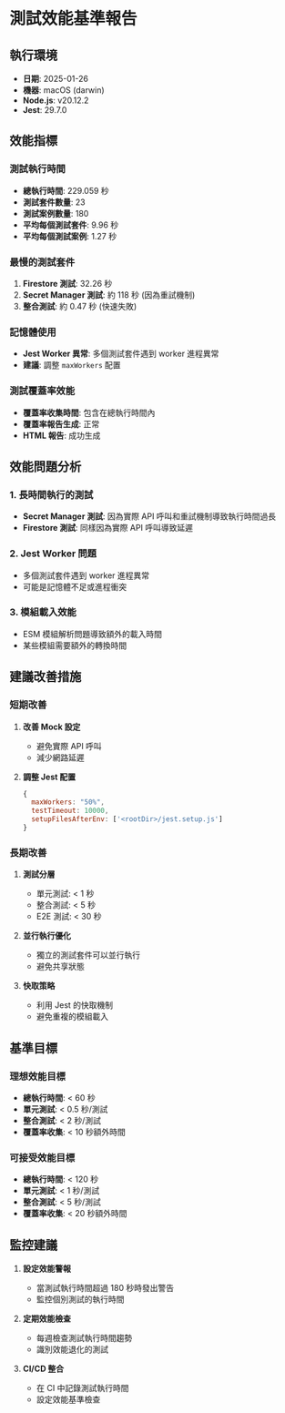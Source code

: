 # 測試效能基準報告

## 執行環境
- **日期**: 2025-01-26
- **機器**: macOS (darwin)
- **Node.js**: v20.12.2
- **Jest**: 29.7.0

## 效能指標

### 測試執行時間
- **總執行時間**: 229.059 秒
- **測試套件數量**: 23
- **測試案例數量**: 180
- **平均每個測試套件**: 9.96 秒
- **平均每個測試案例**: 1.27 秒

### 最慢的測試套件
1. **Firestore 測試**: 32.26 秒
2. **Secret Manager 測試**: 約 118 秒 (因為重試機制)
3. **整合測試**: 約 0.47 秒 (快速失敗)

### 記憶體使用
- **Jest Worker 異常**: 多個測試套件遇到 worker 進程異常
- **建議**: 調整 `maxWorkers` 配置

### 測試覆蓋率效能
- **覆蓋率收集時間**: 包含在總執行時間內
- **覆蓋率報告生成**: 正常
- **HTML 報告**: 成功生成

## 效能問題分析

### 1. 長時間執行的測試
- **Secret Manager 測試**: 因為實際 API 呼叫和重試機制導致執行時間過長
- **Firestore 測試**: 同樣因為實際 API 呼叫導致延遲

### 2. Jest Worker 問題
- 多個測試套件遇到 worker 進程異常
- 可能是記憶體不足或進程衝突

### 3. 模組載入效能
- ESM 模組解析問題導致額外的載入時間
- 某些模組需要額外的轉換時間

## 建議改善措施

### 短期改善
1. **改善 Mock 設定**
   - 避免實際 API 呼叫
   - 減少網路延遲

2. **調整 Jest 配置**
   ```javascript
   {
     maxWorkers: "50%",
     testTimeout: 10000,
     setupFilesAfterEnv: ['<rootDir>/jest.setup.js']
   }
   ```

### 長期改善
1. **測試分層**
   - 單元測試: < 1 秒
   - 整合測試: < 5 秒
   - E2E 測試: < 30 秒

2. **並行執行優化**
   - 獨立的測試套件可以並行執行
   - 避免共享狀態

3. **快取策略**
   - 利用 Jest 的快取機制
   - 避免重複的模組載入

## 基準目標

### 理想效能目標
- **總執行時間**: < 60 秒
- **單元測試**: < 0.5 秒/測試
- **整合測試**: < 2 秒/測試
- **覆蓋率收集**: < 10 秒額外時間

### 可接受效能目標
- **總執行時間**: < 120 秒
- **單元測試**: < 1 秒/測試
- **整合測試**: < 5 秒/測試
- **覆蓋率收集**: < 20 秒額外時間

## 監控建議

1. **設定效能警報**
   - 當測試執行時間超過 180 秒時發出警告
   - 監控個別測試的執行時間

2. **定期效能檢查**
   - 每週檢查測試執行時間趨勢
   - 識別效能退化的測試

3. **CI/CD 整合**
   - 在 CI 中記錄測試執行時間
   - 設定效能基準檢查